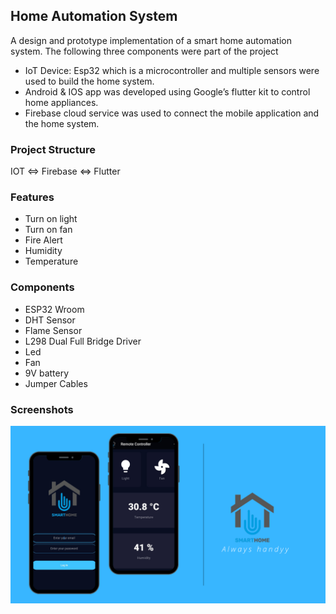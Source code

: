 ## Home Automation System
A design and prototype implementation of a smart home automation system. The following three components were part of the project
* IoT Device: Esp32 which is a microcontroller and multiple sensors were used to build the home system.
* Android & IOS app was developed using Google’s flutter kit to control home appliances.
* Firebase cloud service was used to connect the mobile application and the home system.


### Project Structure

IOT <=> Firebase <=> Flutter

### Features

* Turn on light 
* Turn on fan
* Fire Alert
* Humidity
* Temperature

### Components

* ESP32 Wroom
* DHT Sensor
* Flame Sensor
* L298 Dual Full Bridge Driver
* Led
* Fan
* 9V battery
* Jumper Cables

### Screenshots

![picture alt](https://github.com/ahlawataman/homeautomation/blob/main/images/12.png "Title is optional")
